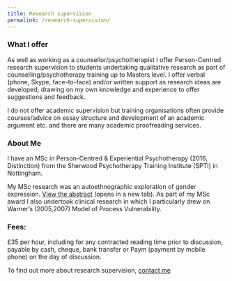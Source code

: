 ```yaml
---
title: Research supervision
permalink: /research-supervision/
---
```

### What I offer 

As well as working as a counsellor/psychotherapist I offer Person-Centred research supervision to students undertaking qualitative research as part of counselling/psychotherapy training up to Masters level.  I offer verbal (phone, Skype, face-to-face) and/or written support as research ideas are developed, drawing on my own knowledge and experience to offer suggestions and feedback.

I do not offer academic supervision but training organisations often provide courses/advice on essay structure and development of an academic argument etc. and there are many academic proofreading services.

### About Me

I have an MSc in Person-Centred & Experiential Psychotherapy (2016, Distinction) from the Sherwood Psychotherapy Training Institute (SPTI) in Nottingham.

My MSc research was an autoethnographic exploration of gender expression. <a href="http://spti.net/Dissertations/A-15-P-06-PF.pdf" target="_blank">View the abstract</a> (opens in a new tab). As part of my MSc award I also undertook clinical research in which I particularly drew on Warner’s (2005,2007) Model of Process Vulnerability. 

### Fees:

£35 per hour, including for any contracted reading time prior to discussion, payable by cash, cheque, bank transfer or Paym (payment by mobile phone) on the day of discussion.

To find out more about research supervision, [contact me](../contact)
